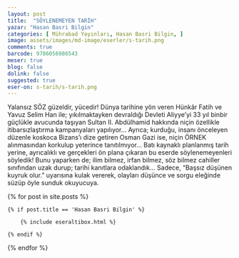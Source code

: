 ```yaml
---
layout: post
title:  "SÖYLENEMEYEN TARİH"
yazar: "Hasan Basri Bilgin"
categories: [ Mihrabad Yayınları, Hasan Basri Bilgin, ]
image: assets/images/md-image/eserler/s-tarih.png
comments: true
barcode: 9786056986543
meser: true
blog: false
dolink: false
suggested: true
eser-on: s-tarih/s-tarih.png
---
```


Yalansız SÖZ güzeldir, yücedir! Dünya tarihine yön veren Hünkâr Fatih ve Yavuz Selim Han ile; yıkılmaktayken devraldığı Devleti Aliyye’yi 33 yıl binbir güçlükle avucunda taşıyan Sultan II. Abdülhamid hakkında niçin özellikle itibarsızlaştırma kampanyaları yapılıyor... Ayrıca; kurduğu, insanı önceleyen düzenle koskoca Bizans’ı dize getiren Osman Gazi ise, niçin ÖRNEK alınmasından korkulup yeterince tanıtılmıyor... Batı kaynaklı planlanmış tarih yerine, ayrıcalıklı ve gerçekleri ön plana çıkaran bu eserde söylenemeyenleri söyledik! Bunu yaparken de; ilim bilmez, irfan bilmez, söz bilmez cahiller sınıfından uzak durup; tarihi kanıtlara odaklandık... Sadece, “Başsız düşünen kuyruk olur.” uyarısına kulak vererek, olayları düşünce ve sorgu
eleğinde süzüp öyle sunduk okuyucuya.


{% for post in site.posts %}

    {% if post.title == 'Hasan Basri Bilgin' %}

        {% include eseraltibox.html %}

    {% endif %}

{% endfor %}
